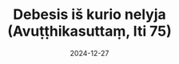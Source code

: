 ---
layout: page
title: 'Debesis iš kurio nelyja (Avuṭṭhikasuttaṃ, Iti 75)'
category: bylota
index: Dosnumas
sortIndex: 74
suttacentral: iti75
date: 2024-12-27
tags: Dosnumas
---